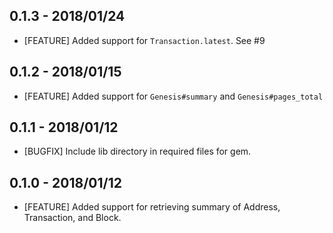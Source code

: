 ## 0.1.3  - 2018/01/24

* [FEATURE] Added support for `Transaction.latest`. See #9


## 0.1.2  - 2018/01/15

* [FEATURE] Added support for `Genesis#summary` and `Genesis#pages_total`


## 0.1.1  - 2018/01/12

* [BUGFIX] Include lib directory in required files for gem.


## 0.1.0  - 2018/01/12

* [FEATURE] Added support for retrieving summary of Address, Transaction,
and Block.
